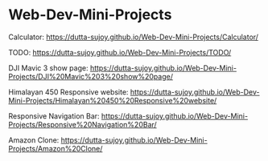# Web-Dev-Mini-Projects
Calculator: https://dutta-sujoy.github.io/Web-Dev-Mini-Projects/Calculator/

TODO: https://dutta-sujoy.github.io/Web-Dev-Mini-Projects/TODO/

DJI Mavic 3 show page: https://dutta-sujoy.github.io/Web-Dev-Mini-Projects/DJI%20Mavic%203%20show%20page/

Himalayan 450 Responsive website: https://dutta-sujoy.github.io/Web-Dev-Mini-Projects/Himalayan%20450%20Responsive%20website/

Responsive Navigation Bar: https://dutta-sujoy.github.io/Web-Dev-Mini-Projects/Responsive%20Navigation%20Bar/

Amazon Clone: https://dutta-sujoy.github.io/Web-Dev-Mini-Projects/Amazon%20Clone/
